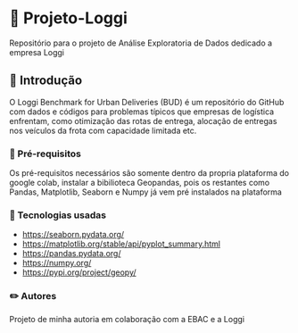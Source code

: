 # 🚀 Projeto-Loggi
Repositório para o projeto de Análise Exploratoria de Dados dedicado a empresa Loggi

## 👷 Introdução
O Loggi Benchmark for Urban Deliveries (BUD) é um repositório do GitHub com dados e códigos para problemas típicos que empresas de logística enfrentam, como otimização das rotas de entrega, alocação de entregas nos veículos da frota com capacidade limitada etc.

### 📝 Pré-requisitos
Os pré-requisitos necessários são somente dentro da propria plataforma do google colab, instalar a bibilioteca Geopandas, pois os restantes como Pandas, Matplotlib, Seaborn e Numpy já vem pré instalados na plataforma

### 📱 Tecnologias usadas
* https://seaborn.pydata.org/
* https://matplotlib.org/stable/api/pyplot_summary.html
* https://pandas.pydata.org/
* https://numpy.org/
* https://pypi.org/project/geopy/

### ✏️ Autores
Projeto de minha autoria em colaboração com a EBAC e a Loggi
